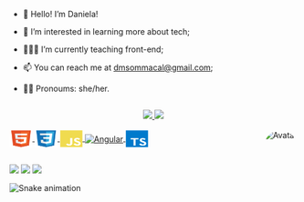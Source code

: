 - 👋 Hello! I’m Daniela!

- 👀 I’m interested in learning more about tech;
- 👩🏻‍🏫 I’m currently teaching front-end;
- 📫 You can reach me at dmsommacal@gmail.com;
- 👧🏻 Pronoums: she/her.
##

<!-- Github stats -->
<div align="center">
  <a href="https://github.com/dmsommacal">
  <img height="140em" src="https://github-readme-stats.vercel.app/api?username=dmsommacal&show_icons=true&theme=jolly&include_all_commits=true&count_private=true"/>  
  <img height="140em" src="https://github-readme-stats.vercel.app/api/top-langs/?username=dmsommacal&layout=compact&langs_count&theme=jolly"/>
</div>

<!-- imagens das linguagens -->
<div style="display: inline_block"><br>
  <img align="center" alt="HTML" height="30" width="40" src="https://raw.githubusercontent.com/devicons/devicon/master/icons/html5/html5-original.svg">
  <img align="center" alt="CSS" height="30" width="40" src="https://raw.githubusercontent.com/devicons/devicon/master/icons/css3/css3-original.svg">
  <img align="center" alt="JavaScript" height="30" width="40" src="https://raw.githubusercontent.com/devicons/devicon/master/icons/javascript/javascript-plain.svg">
   <img align="center" alt="Angular" height="30" width="100" src="https://img.shields.io/badge/Angular-DD0031?style=for-the-badge&logo=angular&logoColor=white">
  <img align="center" alt="TypeScript" height="30" width="40" src="https://raw.githubusercontent.com/devicons/devicon/master/icons/typescript/typescript-plain.svg"> 
  <img align="right" alt="Avatar" height="150" style="border-radius:50px;" src="https://media.discordapp.net/attachments/845740777762193438/1029493169970229339/anime01.png?width=400&height=400"/>
</div>

##

<div> 
  <a href = "mailto:dmsommacal@gmail.com"><img src="https://img.shields.io/badge/Gmail-D14836?style=for-the-badge&logo=gmail&logoColor=white" target="_blank"></a>
  <a href="https://www.linkedin.com/in/dmsommacal" target="_blank"><img src="https://img.shields.io/badge/-LinkedIn-%230077B5?style=for-the-badge&logo=linkedin&logoColor=white" target="_blank"></a> 
  <a href="https://instagram.com/dmsommacal" target="_blank"><img src="https://img.shields.io/badge/-Instagram-%23E4405F?style=for-the-badge&logo=instagram&logoColor=white" target="_blank"></a>
 	<!-- <a href="https://www.twitch.tv/?????" target="_blank"><img src="https://img.shields.io/badge/Twitch-9146FF?style=for-the-badge&logo=twitch&logoColor=white" target="_blank"></a> -->
 <!-- <a href="https://discord.gg/????" target="_blank"><img src="https://img.shields.io/badge/Discord-7289DA?style=for-the-badge&logo=discord&logoColor=white" target="_blank"></a> -->  
</div>

![Snake animation](https://github.com/dmsommacal/dmsommacal/blob/output/github-contribution-grid-snake.svg)
